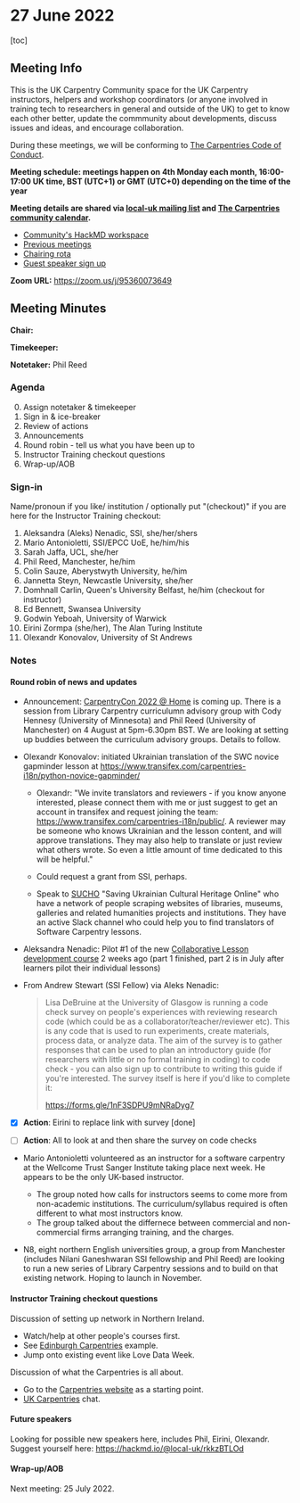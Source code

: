 # 27 June 2022

[toc]

## Meeting Info 

This is the UK Carpentry Community space for the UK Carpentry instructors, helpers and workshop coordinators (or anyone involved in training tech to researchers in general and outside of the UK) to get to know each other better, update the commmunity about developments, discuss issues and ideas, and encourage collaboration.
    
During these meetings, we will be conforming to [The Carpentries Code of Conduct](https://docs.carpentries.org/topic_folders/policies/code-of-conduct.html).

**Meeting schedule: meetings happen on 4th Monday each month, 16:00-17:00 UK time, BST (UTC+1) or GMT (UTC+0) depending on the time of the year**

**Meeting details are shared via [local-uk mailing list](https://carpentries.topicbox.com/groups/local-uk) and [The Carpentries community calendar](https://carpentries.org/community/#community-events).**

- [Community's HackMD workspace](https://hackmd.io/team/local-uk?nav=overview)
- [Previous meetings](https://hackmd.io/V3ReKkEESzqyCNxWJdulOw#Meetings)
- [Chairing rota](https://hackmd.io/@local-uk/rkPK1Si7F)
- [Guest speaker sign up](https://hackmd.io/@local-uk/rkkzBTLOd)

**Zoom URL:** https://zoom.us/j/95360073649

## Meeting Minutes

**Chair:** 

**Timekeeper:**

**Notetaker:** Phil Reed

### Agenda
0. Assign notetaker & timekeeper
1. Sign in & ice-breaker
2. Review of actions
3. Announcements 
4. Round robin - tell us what you have been up to
5. Instructor Training checkout questions
6. Wrap-up/AOB

### Sign-in

Name/pronoun if you like/ institution / optionally put "(checkout)" if you are here for the Instructor Training checkout:

1. Aleksandra (Aleks) Nenadic, SSI, she/her/shers
2. Mario Antonioletti, SSI/EPCC UoE, he/him/his
3. Sarah Jaffa, UCL, she/her
4. Phil Reed, Manchester, he/him
5. Colin Sauze, Aberystwyth University, he/him
5. Jannetta Steyn, Newcastle University, she/her
6. Domhnall Carlin, Queen's University Belfast, he/him (checkout for instructor)
7. Ed Bennett, Swansea University
8. Godwin Yeboah, University of Warwick
9. Eirini Zormpa (she/her), The Alan Turing Institute
10. Olexandr Konovalov, University of St Andrews


### Notes

#### Round robin of news and updates

* Announcement: [CarpentryCon 2022 @ Home](https://2022.carpentrycon.org/) is coming up. There is a session from Library Carpentry curriculumn advisory group 
with Cody Hennesy (University of Minnesota) and Phil Reed (University of Manchester) 
on 4 August at 5pm-6.30pm BST. We are looking at setting up buddies between the curriculum advisory groups.
Details to follow.

* Olexandr Konovalov: initiated Ukrainian translation of the SWC novice gapminder lesson at https://www.transifex.com/carpentries-i18n/python-novice-gapminder/

   - Olexandr: "We invite translators and reviewers - if you know anyone interested, please connect them with me or just suggest to get an account in transifex and request joining the team: https://www.transifex.com/carpentries-i18n/public/. A reviewer may be someone who knows Ukrainian and the lesson content, and will approve translations. They may also help to translate or just review what others wrote. So even a little amount of time dedicated to this will be helpful."

   - Could request a grant from SSI, perhaps.
   - Speak to [SUCHO](https://www.sucho.org/) "Saving Ukrainian Cultural Heritage Online" who have a network of people scraping websites of libraries, museums, galleries and related humanities projects and institutions. They have an active Slack channel who could help you to find translators of Software Carpentry lessons.

* Aleksandra Nenadic: Pilot #1 of the new [Collaborative Lesson development course](https://carpentries.github.io/lesson-development-training/) 2 weeks ago (part 1 finished, part 2 is in July after learners pilot their individual lessons)


* From Andrew Stewart (SSI Fellow) via Aleks Nenadic: 
  > Lisa DeBruine at the University of Glasgow is running a code check survey on people's experiences with reviewing research code 
  > (which could be as a collaborator/teacher/reviewer etc). This is any 
  > code that is used to run experiments, create materials, process data, or 
  > analyze data. The aim of the survey is to gather responses that can be 
  > used to plan an introductory guide (for researchers with little or no 
  > formal training in coding) to code check - you can also sign up to 
  > contribute to writing this guide if you're interested. The survey itself 
  > is here if you'd like to complete it:
  > 
    >https://forms.gle/1nF3SDPU9mNRaDyg7

- [x] **Action**: Eirini to replace link with survey [done]

- [ ] **Action**: All to look at and then share the survey on code checks


* Mario Antonioletti volunteered as an instructor for a software carpentry at the Wellcome Trust Sanger Institute taking place next week. He appears to be the only UK-based instructor.
   - The group noted how calls for instructors seems to come more from non-academic institutions. The curriculum/syllabus required is often different to what most instructors know.
   - The group talked about the differnece between commercial and non-commercial firms arranging training, and the charges. 


* N8, eight northern English universities group, a group from Manchester (includes Nilani Ganeshwaran SSI fellowship and Phil Reed) are looking to run a new series of Library Carpentry sessions and to build on that existing network. Hoping to launch in November. 

#### Instructor Training checkout questions

Discussion of setting up network in Northern Ireland.
* Watch/help at other people's courses first. 
* See [Edinburgh Carpentries](https://edcarp.github.io/) example.
* Jump onto existing event like Love Data Week.

Discussion of what the Carpentries is all about. 
* Go to the [Carpentries website](https://carpentries.org/
) as a starting point.
* [UK Carpentries](https://github.com/uk-carpentries
) chat.

#### Future speakers
Looking for possible new speakers here, includes Phil, Eirini, Olexandr. Suggest yourself here: https://hackmd.io/@local-uk/rkkzBTLOd

#### Wrap-up/AOB

Next meeting: 25 July 2022.



